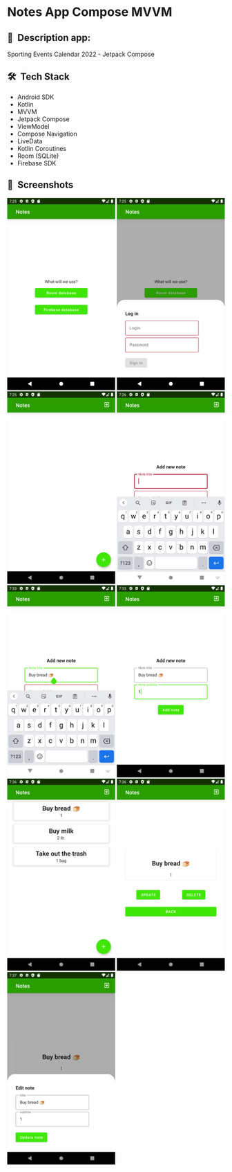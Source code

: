 # Notes App Compose MVVM
## 📜 &nbsp;Description app:

Sporting Events Calendar 2022 - Jetpack Compose

## 🛠 &nbsp;Tech Stack

* Android SDK
* Kotlin
* MVVM
* Jetpack Compose
* ViewModel
* Compose Navigation
* LiveData
* Kotlin Coroutines
* Room (SQLite)
* Firebase SDK

## 📸 &nbsp;Screenshots

<img src="assets/1.png" width="250">  <img src="assets/2.png" width="250"> <img src="assets/3.png" width="250"> <img src="assets/4.png" width="250"> <img src="assets/5.png" width="250"> <img src="assets/6.png" width="250"> <img src="assets/7.png" width="250"> <img src="assets/8.png" width="250"> <img src="assets/9.png" width="250">



